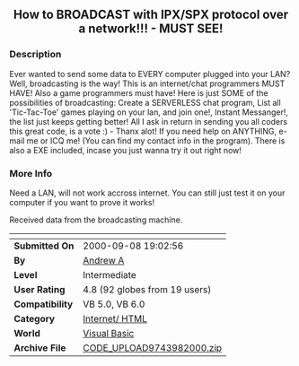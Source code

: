﻿<div align="center">

## How to BROADCAST with IPX/SPX protocol over a network\!\!\! \- MUST SEE\!


</div>

### Description

Ever wanted to send some data to EVERY computer plugged into your LAN? Well, broadcasting is the way! This is an internet/chat programmers MUST HAVE! Also a game programmers must have! Here is just SOME of the possibilities of broadcasting: Create a SERVERLESS chat program, List all 'Tic-Tac-Toe' games playing on your lan, and join one!, Instant Messanger!, the list just keeps getting better! All I ask in return in sending you all coders this great code, is a vote :) - Thanx alot! If you need help on ANYTHING, e-mail me or ICQ me! (You can find my contact info in the program). There is also a EXE included, incase you just wanna try it out right now!
 
### More Info
 
Need a LAN, will not work accross internet. You can still just test it on your computer if you want to prove it works!

Received data from the broadcasting machine.


<span>             |<span>
---                |---
**Submitted On**   |2000-09-08 19:02:56
**By**             |[Andrew A](https://github.com/Planet-Source-Code/PSCIndex/blob/master/ByAuthor/andrew-a.md)
**Level**          |Intermediate
**User Rating**    |4.8 (92 globes from 19 users)
**Compatibility**  |VB 5\.0, VB 6\.0
**Category**       |[Internet/ HTML](https://github.com/Planet-Source-Code/PSCIndex/blob/master/ByCategory/internet-html__1-34.md)
**World**          |[Visual Basic](https://github.com/Planet-Source-Code/PSCIndex/blob/master/ByWorld/visual-basic.md)
**Archive File**   |[CODE\_UPLOAD9743982000\.zip](https://github.com/Planet-Source-Code/andrew-a-how-to-broadcast-with-ipx-spx-protocol-over-a-network-must-see__1-11353/archive/master.zip)








